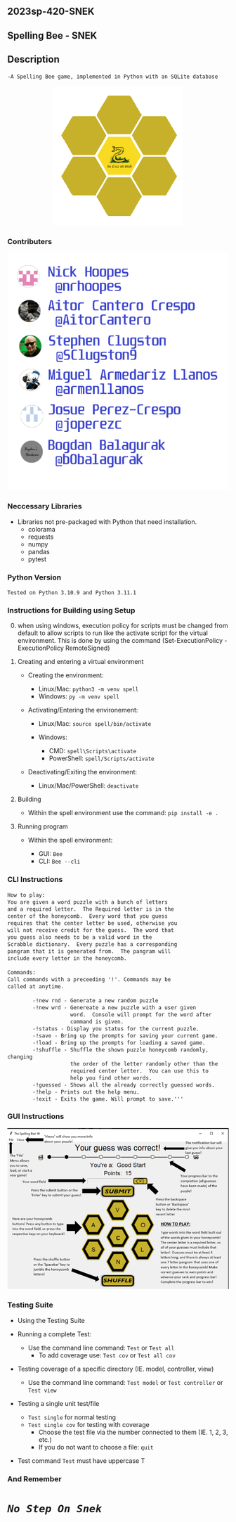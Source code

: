 
## 2023sp-420-SNEK
## Spelling Bee - SNEK

## Description

    -A Spelling Bee game, implemented in Python with an SQLite database


<p align="center">
          <img src="img/SNEKTransperent.png">
</p>

### Contributers

<p align="center">
    <img src="img/contributersFinal2.PNG">
</p>

### Neccessary Libraries

* Libraries not pre-packaged with Python
that need installation.
    * colorama
    * requests
    * numpy
    * pandas
    * pytest

### Python Version

    Tested on Python 3.10.9 and Python 3.11.1


### Instructions for Building using Setup

0. when using windows, execution policy for scripts must be changed
    from default to allow scripts to run like the activate script for the
    virtual environment. This is done by using the command 
    (Set-ExecutionPolicy -ExecutionPolicy RemoteSigned)

1. Creating and entering a virtual environment
    * Creating the environment:
    
        * Linux/Mac:  ```python3 -m venv spell```
        * Windows:  ```py -m venv spell```
        
    * Activating/Entering the environement:
    
        * Linux/Mac:  ```source spell/bin/activate```
        
        * Windows:
            * CMD:  ```spell\Scripts\activate```
            * PowerShell:  ```spell/Scripts/activate```
            
    * Deactivating/Exiting the environment:
    
        * Linux/Mac/PowerShell:  ```deactivate```

2. Building
    * Within the spell environment use the command:  ```pip install -e .```

3. Running program
    * Within the spell environment:
    
        * GUI:   ```Bee```
        * CLI:   ```Bee --cli```


### CLI Instructions

    How to play:
    You are given a word puzzle with a bunch of letters
    and a required letter.  The Required letter is in the
    center of the honeycomb.  Every word that you guess
    requires that the center letter be used, otherwise you
    will not receive credit for the guess.  The word that
    you guess also needs to be a valid word in the
    Scrabble dictionary.  Every puzzle has a corresponding
    pangram that it is generated from.  The pangram will
    include every letter in the honeycomb.

    Commands:
    Call commands with a preceeding '!'. Commands may be
    called at anytime.

            -!new rnd - Generate a new random puzzle
            -!new wrd - Genereate a new puzzle with a user given
                        word.  Console will prompt for the word after
                        command is given.
            -!status - Display you status for the current puzzle.
            -!save - Bring up the prompts for saving your current game.
            -!load - Bring up the prompts for loading a saved game.
            -!shuffle - Shuffle the shown puzzle honeycomb randomly, changing
                        the order of the letter randomly other than the 
                        required center letter.  You can use this to
                        help you find other words.
            -!guessed - Shows all the already correctly guessed words.
            -!help - Prints out the help menu.
            -!exit - Exits the game. Will prompt to save.'''
   
### GUI Instructions

<p align=center>
    <img src="img/spellBeeInstruct.PNG">
<p>

### Testing Suite

* Using the Testing Suite

* Running a complete Test:
    * Use the command line command:  ```Test``` or ```Test all```
        * To add coverage use:  ```Test cov``` or ```Test all cov```

* Testing coverage of a specific directory (IE. model, controller, view)
    * Use the command line command:  ```Test model``` or ```Test controller``` or ```Test view```

* Testing a single unit test/file
    * ```Test single``` for normal testing
    * ```Test single cov``` for testing with coverage
        * Choose the test file via the number connected to them (IE. 1, 2, 3, etc.)
        * If you do not want to choose a file:  ```quit```

* Test command ```Test``` must have uppercase T
        
        
            




### And Remember
    
#  ***`No Step On Snek`*** 

        

